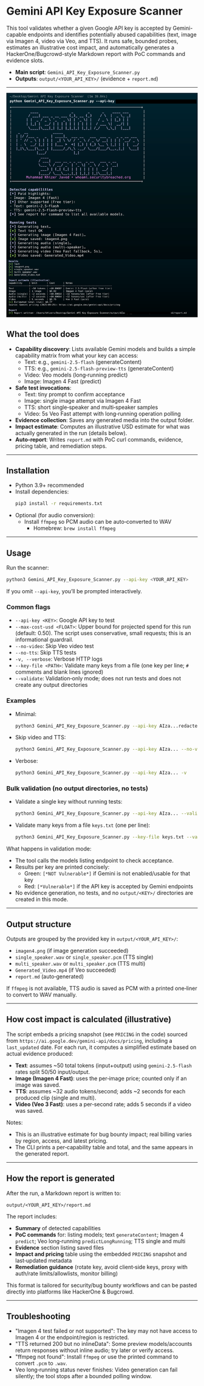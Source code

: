 # Gemini API Key Exposure Scanner

This tool validates whether a given Google API key is accepted by Gemini-capable endpoints and identifies potentially abused capabilities (text, image via Imagen 4, video via Veo, and TTS). It runs safe, bounded probes, estimates an illustrative cost impact, and automatically generates a HackerOne/Bugcrowd-style Markdown report with PoC commands and evidence slots.

- **Main script**: `Gemini_API_Key_Exposure_Scanner.py`
- **Outputs**: `output/<YOUR_API_KEY>/` (evidence + `report.md`)

---

![Gemini API Key Exposure Scanner](image.png)

## What the tool does

- **Capability discovery**: Lists available Gemini models and builds a simple capability matrix from what your key can access:
  - Text: e.g., `gemini-2.5-flash` (generateContent)
  - TTS: e.g., `gemini-2.5-flash-preview-tts` (generateContent)
  - Video: Veo models (long‑running predict)
  - Image: Imagen 4 Fast (predict)
- **Safe test invocations**:
  - Text: tiny prompt to confirm acceptance
  - Image: single image attempt via Imagen 4 Fast
  - TTS: short single‑speaker and multi‑speaker samples
  - Video: 5s Veo Fast attempt with long‑running operation polling
- **Evidence collection**: Saves any generated media into the output folder.
- **Impact estimate**: Computes an illustrative USD estimate for what was actually generated in the run (details below).
- **Auto‑report**: Writes `report.md` with PoC curl commands, evidence, pricing table, and remediation steps.

---

## Installation

- Python 3.9+ recommended
- Install dependencies:
  ```bash
  pip3 install -r requirements.txt
  ```
- Optional (for audio conversion):
  - Install `ffmpeg` so PCM audio can be auto‑converted to WAV
    - Homebrew: `brew install ffmpeg`

---

## Usage

Run the scanner:
```bash
python3 Gemini_API_Key_Exposure_Scanner.py --api-key <YOUR_API_KEY>
```

If you omit `--api-key`, you’ll be prompted interactively.

### Common flags
- `--api-key <KEY>`: Google API key to test
- `--max-cost-usd <FLOAT>`: Upper bound for projected spend for this run (default: 0.50). The script uses conservative, small requests; this is an informational guardrail.
- `--no-video`: Skip Veo video test
- `--no-tts`: Skip TTS tests
- `-v, --verbose`: Verbose HTTP logs
 - `--key-file <PATH>`: Validate many keys from a file (one key per line; `#` comments and blank lines ignored)
 - `--validate`: Validation‑only mode; does not run tests and does not create any output directories

### Examples
- Minimal:
  ```bash
  python3 Gemini_API_Key_Exposure_Scanner.py --api-key AIza...redacted
  ```
- Skip video and TTS:
  ```bash
  python3 Gemini_API_Key_Exposure_Scanner.py --api-key AIza... --no-video --no-tts
  ```
- Verbose:
  ```bash
  python3 Gemini_API_Key_Exposure_Scanner.py --api-key AIza... -v
  ```

### Bulk validation (no output directories, no tests)
- Validate a single key without running tests:
  ```bash
  python3 Gemini_API_Key_Exposure_Scanner.py --api-key AIza... --validate
  ```
- Validate many keys from a file `keys.txt` (one per line):
  ```bash
  python3 Gemini_API_Key_Exposure_Scanner.py --key-file keys.txt --validate
  ```

What happens in validation mode:
- The tool calls the models listing endpoint to check acceptance.
- Results per key are printed concisely:
  - Green: `[*NOT Vulnerable*]` if Gemini is not enabled/usable for that key
  - Red: `[*Vulnerable*]` if the API key is accepted by Gemini endpoints
- No evidence generation, no tests, and no `output/<KEY>/` directories are created in this mode.

---

## Output structure

Outputs are grouped by the provided key in `output/<YOUR_API_KEY>/`:
- `imagen4.png` (if image generation succeeded)
- `single_speaker.wav` or `single_speaker.pcm` (TTS single)
- `multi_speaker.wav` or `multi_speaker.pcm` (TTS multi)
- `Generated_Video.mp4` (if Veo succeeded)
- `report.md` (auto‑generated)

If `ffmpeg` is not available, TTS audio is saved as PCM with a printed one‑liner to convert to WAV manually.

---

## How cost impact is calculated (illustrative)

The script embeds a pricing snapshot (see `PRICING` in the code) sourced from `https://ai.google.dev/gemini-api/docs/pricing`, including a `last_updated` date. For each run, it computes a simplified estimate based on actual evidence produced:

- **Text**: assumes ~50 total tokens (input+output) using `gemini-2.5-flash` rates split 50/50 input/output.
- **Image (Imagen 4 Fast)**: uses the per‑image price; counted only if an image was saved.
- **TTS**: assumes ~32 audio tokens/second; adds ~2 seconds for each produced clip (single and multi).
- **Video (Veo 3 Fast)**: uses a per‑second rate; adds 5 seconds if a video was saved.

Notes:
- This is an illustrative estimate for bug bounty impact; real billing varies by region, access, and latest pricing.
- The CLI prints a per‑capability table and total, and the same appears in the generated report.

---

## How the report is generated

After the run, a Markdown report is written to:
```
output/<YOUR_API_KEY>/report.md
```

The report includes:
- **Summary** of detected capabilities
- **PoC commands** for: listing models; text `generateContent`; Imagen 4 `predict`; Veo long‑running `predictLongRunning`; TTS single and multi
- **Evidence** section listing saved files
- **Impact and pricing** table using the embedded `PRICING` snapshot and last‑updated metadata
- **Remediation guidance** (rotate key, avoid client‑side keys, proxy with auth/rate limits/allowlists, monitor billing)

This format is tailored for security/bug bounty workflows and can be pasted directly into platforms like HackerOne & Bugcrowd.

---

## Troubleshooting

- "Imagen 4 test failed or not supported": The key may not have access to Imagen 4 or the endpoint/region is restricted.
- "TTS returned 200 but no inlineData": Some preview models/accounts return responses without inline audio; try later or verify access.
- "ffmpeg not found": Install `ffmpeg` or use the printed command to convert `.pcm` to `.wav`.
- Veo long‑running status never finishes: Video generation can fail silently; the tool stops after a bounded polling window.
